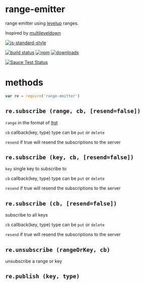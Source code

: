 # range-emitter

range emitter using [levelup] ranges.

Inspired by [multileveldown]

[![js-standard-style](https://cdn.rawgit.com/feross/standard/master/badge.svg)](https://github.com/feross/standard)

[![build status](https://api.travis-ci.org/JamesKyburz/range-emitter.svg)](https://travis-ci.org/JamesKyburz/range-emitter)
[![npm](https://img.shields.io/npm/v/range-emitter.svg)](https://npmjs.org/package/range-emitter)
[![downloads](https://img.shields.io/npm/dm/range-emitter.svg)](https://npmjs.org/package/range-emitter)

[![Sauce Test Status](https://saucelabs.com/browser-matrix/range-emitter.svg)](https://saucelabs.com/u/gauge-progress)

# methods

```javascript
var re = require('range-emitter')
```

## `re.subscribe (range, cb, [resend=false])`

`range` in the format of [ltgt]

`cb` callback(key, type) type can be `put` or `delete`

`resend` if true will resend the subscriptions to the server

## `re.subscribe (key, cb, [resend=false])`

`key` single key to subscribe to

`cb` callback(key, type) type can be `put` or `delete`

`resend` if true will resend the subscriptions to the server

## `re.subscribe (cb, [resend=false])`

subscribe to all keys

`cb` callback(key, type) type can be `put` or `delete`

`resend` if true will resend the subscriptions to the server

## `re.unsubscribe (rangeOrKey, cb)`

unsubscribe a range or key

## `re.publish (key, type)`

[ltgt]: https://www.npmjs.com/package/ltgt
[levelup]: https://github.com/Level/levelup
[multileveldown]: https://github.com/mafintosh/multileveldown
